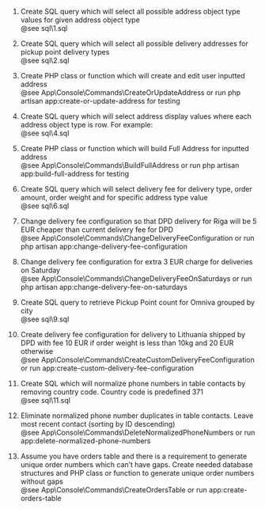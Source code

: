 1. Create SQL query which will select all possible address object type values for given address object type <br>
@see sql\1.sql

2. Create SQL query which will select all possible delivery addresses for pickup point delivery types<br>
@see sql\2.sql

3. Create PHP class or function which will create and edit user inputted address<br>
@see App\Console\Commands\CreateOrUpdateAddress or run php artisan app:create-or-update-address for testing

4. Create SQL query which will select address display values where each address object type is row. For example:<br>
@see sql\4.sql

5. Create PHP class or function which will build Full Address for inputted address<br>
@see App\Console\Commands\BuildFullAddress or run php artisan app:build-full-address for testing

6. Create SQL query which will select delivery fee for delivery type, order amount, order weight and for specific address type value<br>
@see sql\6.sql

7. Change delivery fee configuration so that DPD delivery for Riga will be 5 EUR cheaper than current delivery fee for DPD<br>
@see App\Console\Commands\ChangeDeliveryFeeConfiguration or run php artisan app:change-delivery-fee-configuration

8. Change delivery fee configuration for extra 3 EUR charge for deliveries on Saturday<br>
@see App\Console\Commands\ChangeDeliveryFeeOnSaturdays or run php artisan app:change-delivery-fee-on-saturdays

9. Create SQL query to retrieve Pickup Point count for Omniva grouped by city<br>
@see sql\9.sql

10. Create delivery fee configuration for delivery to Lithuania shipped by DPD with fee 10 EUR if order weight is less than 10kg and 20 EUR otherwise<br>
@see App\Console\Commands\CreateCustomDeliveryFeeConfiguration or run app:create-custom-delivery-fee-configuration

11. Create SQL which will normalize phone numbers in table contacts by removing country code. Country code is predefined 371<br>
@see sql\11.sql

12. Eliminate normalized phone number duplicates in table contacts. Leave most recent contact (sorting by ID descending)<br>
@see App\Console\Commands\DeleteNormalizedPhoneNumbers or run app:delete-normalized-phone-numbers

13. Assume you have orders table and there is a requirement to generate unique order numbers which can’t have gaps.
Create needed database structures and PHP class or function to generate unique order numbers without gaps<br>
@see App\Console\Commands\CreateOrdersTable or run app:create-orders-table
